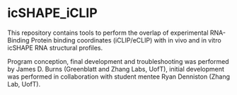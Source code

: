 # icSHAPE_iCLIP

This repository contains tools to perform the overlap of experimental RNA-Binding Protein binding coordinates (iCLIP/eCLIP) with in vivo and in vitro icSHAPE RNA structural profiles.

Program conception, final development and troubleshooting was performed by James D. Burns (Greenblatt and Zhang Labs, UofT), initial development was performed in collaboration with student mentee Ryan Denniston (Zhang Lab, UofT). 
